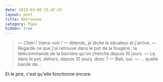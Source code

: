 ```yaml
---
date: 2015-03-08 15:47:25
layout: post
title: Retrouvée
category: Papa
hidden: true
---
```


> —  Chéri ! Viens-voir !
> —  Attends, je lâche le sécateur et j'arrive.
> —  Regarde ce que j'ai retrouvé dans le pot de la fougère : la télécommande de la barrière qu'on cherche depuis 10 jours.
> —  Là, dans le pot, dehors, depuis 10 jours, donc ?
> —  Bah, oui.
> —  ... quelle bande de...

Et le pire, c'est qu'elle fonctionne encore.
